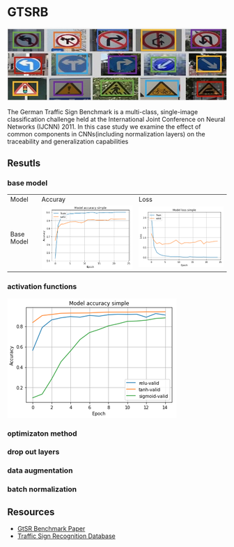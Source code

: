 # GTSRB

![project banner](https://github.com/SajjadPSavoji/German-Traffic-Sign-Recognition-Benchmark/blob/master/German.jpeg)

The German Traffic Sign Benchmark is a multi-class, single-image classification challenge held at the International Joint Conference on Neural Networks (IJCNN) 2011. In this case study we examine the effect of common components in CNNs(including normalization layers) on the traceability and generalization capabilities


## Resutls
### base model
<table>
  <tr>
    <td> Model </td>
    <td> Accuray </td>
    <td> Loss</td>
  </tr>
  <tr>
    <td> Base Model </td>
    <td> <img src="https://github.com/SajjadPSavoji/German-Traffic-Sign-Recognition-Benchmark/blob/master/Assets/acc-base.png"> </td>
    <td> <img src="https://github.com/SajjadPSavoji/German-Traffic-Sign-Recognition-Benchmark/blob/master/Assets/loss-base.png"> </td>
  </tr>
</table>

### activation functions

![activation functions accuracy](https://github.com/SajjadPSavoji/German-Traffic-Sign-Recognition-Benchmark/blob/master/Assets/activation-fn.png)

### optimizaton method

### drop out layers

### data augmentation

### batch normalization


## Resources
- [GtSR Benchmark Paper](https://www.kaggle.com/meowmeowmeowmeowmeow/gtsrb-german-traffic-sign)
- [Traffic Sign Recognition Database](http://www.nlpr.ia.ac.cn/pal/trafficdata/recognition.html)
